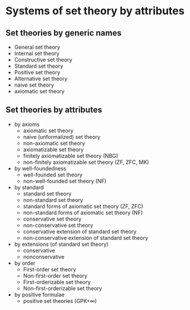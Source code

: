 # Systems of set theory by attributes

## Set theories by generic names
- General set theory
- Internal set theory
- Constructive set theory
- Standard set theory
- Positive set theory
- Alternative set theory
- naive set theory
- axiomatic set theory

## Set theories by attributes
- by axioms
  - axiomatic set theory
  - naive (unformalized) set theory
  - non-axiomatic set theory
  - axiomatizable set theory
  - finitely axiomatizable set theory (NBG)
  - non-finitely axiomatizable set theory (ZF, ZFC, MK)
- by well-foundedness
  - well-founded set theory
  - non-well-founded set theory (NF)
- by standard
  - standard set theory
  - non-standard set theory
  - standard forms of axiomatic set theory (ZF, ZFC)
  - non-standard forms of axiomatic set theory (NF)
  - conservative set theory
  - non-conservative set theory
  - conservative extension of standard set theory
  - non-conservative extension of standard set theory
- by extensions (of standard set theory)
  - conservative
  - nonconservative
- by order
  - First-order set theory
  - Non-first-order set theory
  - First-orderizable set theory
  - Non-first-orderizable set theory
- by positive formulae
  - positive set theories (GPK+∞)
